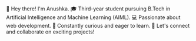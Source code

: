  👋 Hey there! I'm Anushka.
 🎓 Third-year student pursuing B.Tech in Artificial Intelligence and Machine Learning (AIML).
 💻 Passionate about web development.
 🌱 Constantly curious and eager to learn.
 💬 Let's connect and collaborate on exciting projects!



